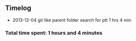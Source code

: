 ## Timelog
* 2013-12-04 git like parent folder search for ptt 1 hrs 4 min

### Total time spent: 1 hours and 4 minutes 